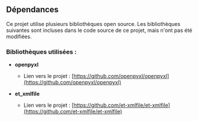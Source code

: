 ## Dépendances

Ce projet utilise plusieurs bibliothèques open source. Les bibliothèques suivantes sont incluses dans le code source de ce projet, mais n'ont pas été modifiées.

### Bibliothèques utilisées :

- **openpyxl**
  - Lien vers le projet : [https://github.com/openpyxl/openpyxl](https://github.com/openpyxl/openpyxl)

- **et_xmlfile**
  - Lien vers le projet : [https://github.com/et-xmlfile/et-xmlfile](https://github.com/et-xmlfile/et-xmlfile)

